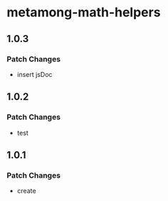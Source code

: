 # metamong-math-helpers

## 1.0.3

### Patch Changes

- insert jsDoc

## 1.0.2

### Patch Changes

- test

## 1.0.1

### Patch Changes

- create
